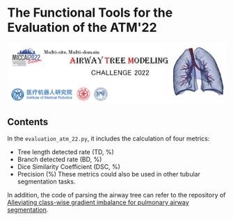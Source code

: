 # The Functional Tools for the Evaluation of the ATM'22 
<div align=center><img src="../figs/bannar.png"></div>

## Contents

In the `evaluation_atm_22.py`, it includes the calculation of four metrics:
- Tree length detected rate (TD, %)
- Branch detected rate (BD, %)
- Dice Similarity Coefficient (DSC, %)
- Precision (%) 
These metrics could also be used in other tubular segmentation tasks.

In addition, the code of parsing the airway tree can refer to the repository of [Alleviating class-wise gradient imbalance for pulmonary airway segmentation](https://github.com/haozheng-sjtu/3d-airway-segmentation).


